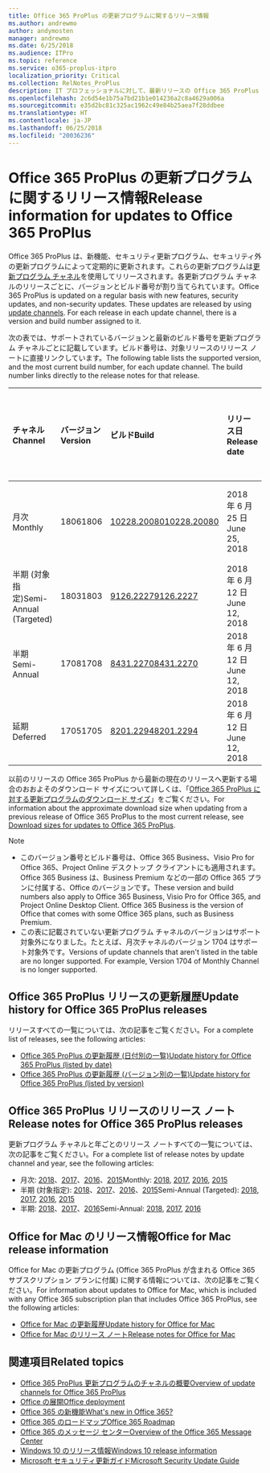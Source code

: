 ```yaml
---
title: Office 365 ProPlus の更新プログラムに関するリリース情報
ms.author: andrewmo
author: andymosten
manager: andrewmo
ms.date: 6/25/2018
ms.audience: ITPro
ms.topic: reference
ms.service: o365-proplus-itpro
localization_priority: Critical
ms.collection: RelNotes_ProPlus
description: IT プロフェッショナルに対して、最新リリースの Office 365 ProPlus の一覧をそれぞれの更新プログラム チャネルごとに、リリース ノートへのリンクと更新履歴を含めて提供します
ms.openlocfilehash: 2c6d54e1b75a7bd21b1e014236a2c8a4629a006a
ms.sourcegitcommit: e35d2bc81c325ac1962c49e84b25aea7f28ddbee
ms.translationtype: HT
ms.contentlocale: ja-JP
ms.lasthandoff: 06/25/2018
ms.locfileid: "20036236"
---
```

# <a name="release-information-for-updates-to-office-365-proplus"></a><span data-ttu-id="36888-103">Office 365 ProPlus の更新プログラムに関するリリース情報</span><span class="sxs-lookup"><span data-stu-id="36888-103">Release information for updates to Office 365 ProPlus</span></span>

<span data-ttu-id="36888-p101">Office 365 ProPlus は、新機能、セキュリティ更新プログラム、セキュリティ外の更新プログラムによって定期的に更新されます。これらの更新プログラムは[更新プログラム チャネル](https://docs.microsoft.com/deployoffice/overview-of-update-channels-for-office-365-proplus)を使用してリリースされます。各更新プログラム チャネルのリリースごとに、バージョンとビルド番号が割り当てられています。</span><span class="sxs-lookup"><span data-stu-id="36888-p101">Office 365 ProPlus is updated on a regular basis with new features, security updates, and non-security updates. These updates are released by using [update channels](https://docs.microsoft.com/deployoffice/overview-of-update-channels-for-office-365-proplus). For each release in each update channel, there is a version and build number assigned to it.</span></span> 

<span data-ttu-id="36888-p102">次の表では、サポートされているバージョンと最新のビルド番号を更新プログラム チャネルごとに記載しています。ビルド番号は、対象リリースのリリース ノートに直接リンクしています。</span><span class="sxs-lookup"><span data-stu-id="36888-p102">The following table lists the supported version, and the most current build number, for each update channel. The build number links directly to the release notes for that release.</span></span> 

  
|<span data-ttu-id="36888-109">**チャネル**</span><span class="sxs-lookup"><span data-stu-id="36888-109">**Channel**</span></span>|<span data-ttu-id="36888-110">**バージョン**</span><span class="sxs-lookup"><span data-stu-id="36888-110">**Version**</span></span>|<span data-ttu-id="36888-111">**ビルド**</span><span class="sxs-lookup"><span data-stu-id="36888-111">**Build**</span></span>|<span data-ttu-id="36888-112">**リリース日**</span><span class="sxs-lookup"><span data-stu-id="36888-112">**Release date**</span></span>|<span data-ttu-id="36888-113">**現在のバージョンのサポート対象期限**</span><span class="sxs-lookup"><span data-stu-id="36888-113">**Current version supported until**</span></span>|
|:-----|:-----|:-----|:-----|:-----|
|<span data-ttu-id="36888-114">月次</span><span class="sxs-lookup"><span data-stu-id="36888-114">Monthly</span></span>  <br/> |<span data-ttu-id="36888-115">1806</span><span class="sxs-lookup"><span data-stu-id="36888-115">1806</span></span>  <br/> |[<span data-ttu-id="36888-116">10228.20080</span><span class="sxs-lookup"><span data-stu-id="36888-116">10228.20080</span></span>](monthly-channel-2018.md#version-1806-june-25)  <br/> | <span data-ttu-id="36888-117">2018 年 6 月 25 日</span><span class="sxs-lookup"><span data-stu-id="36888-117">June 25, 2018</span></span>  <br/> |<span data-ttu-id="36888-118">バージョン 1807 がリリースされました</span><span class="sxs-lookup"><span data-stu-id="36888-118">Version 1806 is released</span></span> <br/>|
|<span data-ttu-id="36888-119">半期 (対象指定)</span><span class="sxs-lookup"><span data-stu-id="36888-119">Semi-Annual (Targeted)</span></span>  <br/> |<span data-ttu-id="36888-120">1803</span><span class="sxs-lookup"><span data-stu-id="36888-120">1803</span></span>  <br/> |[<span data-ttu-id="36888-121">9126.2227</span><span class="sxs-lookup"><span data-stu-id="36888-121">9126.2227</span></span>](semi-annual-channel-targeted-2018.md#version-1803-june-12)  <br/> | <span data-ttu-id="36888-122">2018 年 6 月 12 日</span><span class="sxs-lookup"><span data-stu-id="36888-122">June 12, 2018</span></span>  <br/> |<span data-ttu-id="36888-123">2018 年 9 月 11 日</span><span class="sxs-lookup"><span data-stu-id="36888-123">September 11, 2018</span></span> <br/>|
|<span data-ttu-id="36888-124">半期</span><span class="sxs-lookup"><span data-stu-id="36888-124">Semi-Annual</span></span> <br/> |<span data-ttu-id="36888-125">1708</span><span class="sxs-lookup"><span data-stu-id="36888-125">1708</span></span>  <br/> | [<span data-ttu-id="36888-126">8431.2270</span><span class="sxs-lookup"><span data-stu-id="36888-126">8431.2270</span></span>](semi-annual-channel-2018.md#version-1708-june-12) <br/> |<span data-ttu-id="36888-127">2018 年 6 月 12 日</span><span class="sxs-lookup"><span data-stu-id="36888-127">June 12, 2018</span></span>  <br/> |<span data-ttu-id="36888-128">2019 年 3 月 12 日</span><span class="sxs-lookup"><span data-stu-id="36888-128">March 12, 2019</span></span> <br/>|
|<span data-ttu-id="36888-129">延期</span><span class="sxs-lookup"><span data-stu-id="36888-129">Deferred</span></span> <br/> |<span data-ttu-id="36888-130">1705</span><span class="sxs-lookup"><span data-stu-id="36888-130">1705</span></span>  <br/> |[<span data-ttu-id="36888-131">8201.2294</span><span class="sxs-lookup"><span data-stu-id="36888-131">8201.2294</span></span>](semi-annual-channel-2018.md#version-1705-june-12)  <br/> | <span data-ttu-id="36888-132">2018 年 6 月 12 日</span><span class="sxs-lookup"><span data-stu-id="36888-132">June 12, 2018</span></span>  <br/> |<span data-ttu-id="36888-133">2018 年 7 月 10 日</span><span class="sxs-lookup"><span data-stu-id="36888-133">July 10, 2018</span></span> <br/>|

<span data-ttu-id="36888-134">以前のリリースの Office 365 ProPlus から最新の現在のリリースへ更新する場合のおおよそのダウンロード サイズについて詳しくは、「[Office 365 ProPlus に対する更新プログラムのダウンロード サイズ](download-sizes-office365-proplus-updates.md)」をご覧ください。</span><span class="sxs-lookup"><span data-stu-id="36888-134">For information about the approximate download size when updating from a previous release of Office 365 ProPlus to the most current release, see [Download sizes for updates to Office 365 ProPlus](download-sizes-office365-proplus-updates.md).</span></span>

> [!NOTE]
> - <span data-ttu-id="36888-p103">このバージョン番号とビルド番号は、Office 365 Business、Visio Pro for Office 365、Project Online デスクトップ クライアントにも適用されます。Office 365 Business は、Business Premium などの一部の Office 365 プランに付属する、Office のバージョンです。</span><span class="sxs-lookup"><span data-stu-id="36888-p103">These version and build numbers also apply to Office 365 Business, Visio Pro for Office 365, and Project Online Desktop Client. Office 365 Business is the version of Office that comes with some Office 365 plans, such as Business Premium.</span></span>
> - <span data-ttu-id="36888-p104">この表に記載されていない更新プログラム チャネルのバージョンはサポート対象外になりました。たとえば、月次チャネルのバージョン 1704 はサポート対象外です。</span><span class="sxs-lookup"><span data-stu-id="36888-p104">Versions of update channels that aren't listed in the table are no longer supported. For example, Version 1704 of Monthly Channel is no longer supported.</span></span> 


## <a name="update-history-for-office-365-proplus-releases"></a><span data-ttu-id="36888-139">Office 365 ProPlus リリースの更新履歴</span><span class="sxs-lookup"><span data-stu-id="36888-139">Update history for Office 365 ProPlus releases</span></span>

<span data-ttu-id="36888-140">リリースすべての一覧については、次の記事をご覧ください。</span><span class="sxs-lookup"><span data-stu-id="36888-140">For a complete list of releases, see the following articles:</span></span>
 - [<span data-ttu-id="36888-141">Office 365 ProPlus の更新履歴 (日付別の一覧)</span><span class="sxs-lookup"><span data-stu-id="36888-141">Update history for Office 365 ProPlus (listed by date)</span></span>](update-history-office365-proplus-by-date.md)
 - [<span data-ttu-id="36888-142">Office 365 ProPlus の更新履歴 (バージョン別の一覧)</span><span class="sxs-lookup"><span data-stu-id="36888-142">Update history for Office 365 ProPlus (listed by version)</span></span>](update-history-office365-proplus-by-version.md)

## <a name="release-notes-for-office-365-proplus-releases"></a><span data-ttu-id="36888-143">Office 365 ProPlus リリースのリリース ノート</span><span class="sxs-lookup"><span data-stu-id="36888-143">Release notes for Office 365 ProPlus releases</span></span>

<span data-ttu-id="36888-144">更新プログラム チャネルと年ごとのリリース ノートすべての一覧については、次の記事をご覧ください。</span><span class="sxs-lookup"><span data-stu-id="36888-144">For a complete list of release notes by update channel and year, see the following articles:</span></span>
 - <span data-ttu-id="36888-145">月次: [2018](monthly-channel-2018.md)、[2017](monthly-channel-2017.md)、[2016](monthly-channel-2016.md)、[2015](monthly-channel-2015.md)</span><span class="sxs-lookup"><span data-stu-id="36888-145">Monthly: [2018](monthly-channel-2018.md), [2017](monthly-channel-2017.md), [2016](monthly-channel-2016.md), [2015](monthly-channel-2015.md)</span></span>
 - <span data-ttu-id="36888-146">半期 (対象指定): [2018](semi-annual-channel-targeted-2018.md)、[2017](semi-annual-channel-targeted-2017.md)、[2016](semi-annual-channel-targeted-2016.md)、[2015](semi-annual-channel-targeted-2015.md)</span><span class="sxs-lookup"><span data-stu-id="36888-146">Semi-Annual (Targeted): [2018](semi-annual-channel-targeted-2018.md), [2017](semi-annual-channel-targeted-2017.md), [2016](semi-annual-channel-targeted-2016.md), [2015](semi-annual-channel-targeted-2015.md)</span></span>
 - <span data-ttu-id="36888-147">半期: [2018](semi-annual-channel-2018.md)、[2017](semi-annual-channel-2017.md)、[2016](semi-annual-channel-2016.md)</span><span class="sxs-lookup"><span data-stu-id="36888-147">Semi-Annual: [2018](semi-annual-channel-2018.md), [2017](semi-annual-channel-2017.md), [2016](semi-annual-channel-2016.md)</span></span>

## <a name="office-for-mac-release-information"></a><span data-ttu-id="36888-148">Office for Mac のリリース情報</span><span class="sxs-lookup"><span data-stu-id="36888-148">Office for Mac release information</span></span>

<span data-ttu-id="36888-149">Office for Mac の更新プログラム (Office 365 ProPlus が含まれる Office 365 サブスクリプション プランに付属) に関する情報については、次の記事をご覧ください。</span><span class="sxs-lookup"><span data-stu-id="36888-149">For information about updates to Office for Mac, which is included with any Office 365 subscription plan that includes Office 365 ProPlus, see the following articles:</span></span>
 - [<span data-ttu-id="36888-150">Office for Mac の更新履歴</span><span class="sxs-lookup"><span data-stu-id="36888-150">Update history for Office for Mac</span></span>](update-history-office-for-mac.md)
 - [<span data-ttu-id="36888-151">Office for Mac のリリース ノート</span><span class="sxs-lookup"><span data-stu-id="36888-151">Release notes for Office for Mac</span></span>](release-notes-office-for-mac.md)


## <a name="related-topics"></a><span data-ttu-id="36888-152">関連項目</span><span class="sxs-lookup"><span data-stu-id="36888-152">Related topics</span></span>

- [<span data-ttu-id="36888-153">Office 365 ProPlus 更新プログラムのチャネルの概要</span><span class="sxs-lookup"><span data-stu-id="36888-153">Overview of update channels for Office 365 ProPlus</span></span>](https://docs.microsoft.com/deployoffice/overview-of-update-channels-for-office-365-proplus)
- [<span data-ttu-id="36888-154">Office の展開</span><span class="sxs-lookup"><span data-stu-id="36888-154">Office deployment</span></span>](https://docs.microsoft.com/deployoffice/)
- [<span data-ttu-id="36888-155">Office 365 の新機能</span><span class="sxs-lookup"><span data-stu-id="36888-155">What's new in Office 365?</span></span>](https://support.office.com/article/95c8d81d-08ba-42c1-914f-bca4603e1426)
- [<span data-ttu-id="36888-156">Office 365 のロードマップ</span><span class="sxs-lookup"><span data-stu-id="36888-156">Office 365 Roadmap</span></span>](https://products.office.com/business/office-365-roadmap)
- [<span data-ttu-id="36888-157">Office 365 のメッセージ センター</span><span class="sxs-lookup"><span data-stu-id="36888-157">Overview of the Office 365 Message Center</span></span>](https://support.office.com/article/38fb3333-bfcc-4340-a37b-deda509c2093)
- [<span data-ttu-id="36888-158">Windows 10 のリリース情報</span><span class="sxs-lookup"><span data-stu-id="36888-158">Windows 10 release information</span></span>](https://www.microsoft.com/itpro/windows-10/release-information)
- [<span data-ttu-id="36888-159">Microsoft セキュリティ更新ガイド</span><span class="sxs-lookup"><span data-stu-id="36888-159">Microsoft Security Update Guide</span></span>](https://portal.msrc.microsoft.com/)